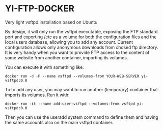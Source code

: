# YI-FTP-DOCKER
Very light vsftpd installation based on Ubuntu

By design, it will only run the vsftpd executable, exposing the FTP standard port and exporting /etc as a volume for both the configuration files and the local users database, allowing you to add any account. Current configuration allows only anonymous downloads from chosed ftp directory. It is very handy when you want to provide FTP access to the content of some website from another container, importing its volumes.

You can execute it with something like:
```
docker run -d -P --name vsftpd --volumes-from YOUR-WEB-SERVER yi-vsftpd:0.0
```
To to add any user, you may want to run another (temporary) container that imports its volumes. Run it with:
```
docker run -it --name add-user-vsftpd --volumes-from vsftpd yi-vsftpd:0.0
```
Then you can use the useradd system command to define them and having the same accounts also on the main vsftpd container.
